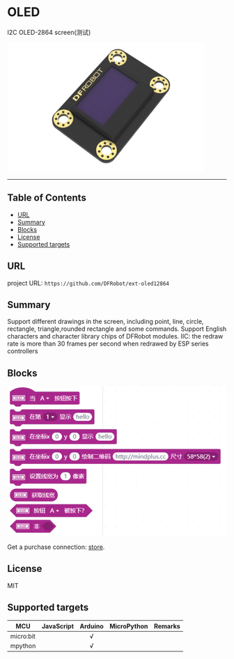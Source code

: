 # OLED

I2C OLED-2864 screen(测试)

<img src="https://github.com/DFRobot/ext-oled12864/blob/master/arduinoC/_images/featured.png" width="450" height="300" align=center>

---------------------------------------------------------

## Table of Contents

* [URL](#url)
* [Summary](#summary)
* [Blocks](#blocks)
* [License](#license)
* [Supported targets](#Supportedtargets)

## URL
project URL: ```https://github.com/DFRobot/ext-oled12864```

## Summary
Support different drawings in the screen, including point, line, circle, rectangle, triangle,rounded rectangle and some commands.
Support English characters and character library chips of DFRobot modules.
IIC: the redraw rate is more than 30 frames per second when redrawed by ESP series controllers

## Blocks

![image](https://github.com/DFRobot/ext-oled12864/blob/master/arduinoC/_images/blocks.png)


Get a purchase connection: [store](https://www.dfrobot.com.cn/index.php).

## License

MIT

## Supported targets

MCU                | JavaScript    | Arduino   | MicroPython    | Remarks
------------------ | :----------: | :----------: | :---------: | -----
micro:bit        |             |       √       |             | 
mpython        |             |        √      |             | 

